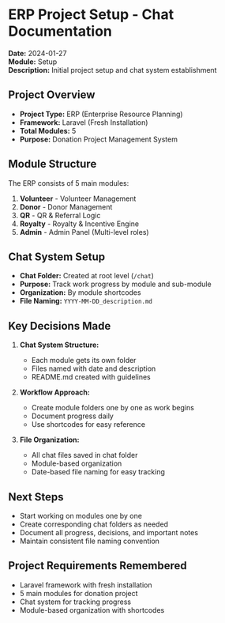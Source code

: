 # ERP Project Setup - Chat Documentation

**Date:** 2024-01-27  
**Module:** Setup  
**Description:** Initial project setup and chat system establishment

## Project Overview
- **Project Type:** ERP (Enterprise Resource Planning)
- **Framework:** Laravel (Fresh Installation)
- **Total Modules:** 5
- **Purpose:** Donation Project Management System

## Module Structure
The ERP consists of 5 main modules:

1. **Volunteer** - Volunteer Management
2. **Donor** - Donor Management
3. **QR** - QR & Referral Logic
4. **Royalty** - Royalty & Incentive Engine
5. **Admin** - Admin Panel (Multi-level roles)

## Chat System Setup
- **Chat Folder:** Created at root level (`/chat`)
- **Purpose:** Track work progress by module and sub-module
- **Organization:** By module shortcodes
- **File Naming:** `YYYY-MM-DD_description.md`

## Key Decisions Made
1. **Chat System Structure:**
   - Each module gets its own folder
   - Files named with date and description
   - README.md created with guidelines

2. **Workflow Approach:**
   - Create module folders one by one as work begins
   - Document progress daily
   - Use shortcodes for easy reference

3. **File Organization:**
   - All chat files saved in chat folder
   - Module-based organization
   - Date-based file naming for easy tracking

## Next Steps
- Start working on modules one by one
- Create corresponding chat folders as needed
- Document all progress, decisions, and important notes
- Maintain consistent file naming convention

## Project Requirements Remembered
- Laravel framework with fresh installation
- 5 main modules for donation project
- Chat system for tracking progress
- Module-based organization with shortcodes 